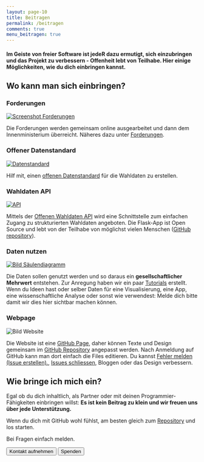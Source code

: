 ```yaml
---
layout: page-10
title: Beitragen
permalink: /beitragen
comments: true
menu_beitragen: true
---
```


<div id="page-beitragen">
<h4 class="col-sm-10 col-sm-offset-1 text-center">Im Geiste von freier Software ist jedeR dazu ermutigt, sich einzubringen und das Projekt zu verbessern - Offenheit lebt von Teilhabe. Hier einige Möglichkeiten, wie du dich einbringen kannst.</h4>

<div class="wo-beitragen">

<h2 class="col-xs-12">Wo kann man sich einbringen?</h2>

<div class="col-xs-12 col-md-6 beitrage-punkt mitmachen-box">
<h3 class="text-center"><i class="fa fa-pencil" aria-hidden="true"></i> Forderungen</h3>
<a href="forderungen-v1" title="Forderungen"><img src="{{ site.staticurl }}blog/2016/10/forderungen.png" alt="Screenshot Forderungen" class="img-rounded"></a>
<p>Die Forderungen werden gemeinsam online ausgearbeitet und dann dem Innenministerium überreicht. Näheres dazu unter <a href="/forderungen-v1" alt="Forderungen">Forderungen</a>.</p>
</div>

<div class="col-xs-12 col-md-6 beitrage-punkt mitmachen-box">
<h3 class="text-center"><i class="fa fa-file-code-o" aria-hidden="true"></i> Offener Datenstandard</h3>
<a href="https://github.com/OKFNat/offenewahlen-api-specification" title="Offener Wahldaten Standard Specification"><img src="{{ site.staticurl }}pages/datenstandard/datenstandard.png" alt="Datenstandard" class="img-rounded"></a>
<p>Hilf mit, einen <a href="https://github.com/OKFNat/offenewahlen-api-specification" title="Offener Wahldaten Standard Specification">offenen Datenstandard</a> für die Wahldaten zu erstellen.</p>
</div>

<div class="col-xs-12 col-md-6 api-punkt mitmachen-box">
<h3 class="text-center"><i class="fa fa-database" aria-hidden="true"></i> Wahldaten API</h3>
<a href="https://offenewahlen-api.herokuapp.com/" title="Offener Wahldaten API"><img src="{{ site.staticurl }}pages/api.png" alt="API" class="img-rounded"></a>
<p>Mittels der <a href="https://offenewahlen-api.herokuapp.com/" title="Offener Wahldaten API">Offenen Wahldaten API</a> wird eine Schnittstelle zum einfachen Zugang zu strukturierten Wahldaten angeboten. Die Flask-App ist Open Source und lebt von der Teilhabe von möglichst vielen Menschen (<a href="https://github.com/OKFNat/offenewahlen-api" title="Offene Wahlen API">GitHub repository</a>).</p>
</div>

<div class="col-xs-12 col-md-6 beitrage-punkt mitmachen-box">
<h3 class="text-center"><i class="fa fa-bar-chart" aria-hidden="true"></i> Daten nutzen</h3>
<a href="/tutorials" title="Tutorials"><img src="{{ site.staticurl }}blog/2016/10/saeulen-diagramm.png" alt="Bild Säulendiagramm" class="img-rounded"></a>
<p>Die Daten sollen genutzt werden und so daraus ein <strong>gesellschaftlicher Mehrwert</strong> entstehen. Zur Anregung haben wir ein paar <a href="/tutorials" title="Tutorials">Tutorials</a> erstellt. Wenn du Ideen hast oder selber Daten für eine Visualisierung, eine App, eine wissenschaftliche Analyse oder sonst wie verwendest: Melde dich bitte damit wir dies hier sichtbar machen können.</p>
</div>

<div class="col-xs-12 col-md-6 beitrage-punkt mitmachen-box">
<h3 class="text-center"><i class="fa fa-github" aria-hidden="true"></i> Webpage</h3>
<img src="{{ site.staticurl }}blog/2016/10/website.png" alt="Bild Website" class="img-rounded">
<p>Die Website ist eine <a href="https://pages.github.com/" alt="GitHub Pages">GitHub Page</a>, daher können Texte und Design gemeinsam im <a href="https://github.com/OKFNat/offenewahlen" alt="GitHub Repository Offene Wahlen">GitHub Repository</a> angepasst werden. Nach Anmeldung auf GitHub kann man dort einfach die Files editieren. Du kannst <a href="https://github.com/OKFNat/offenewahlen/issues/new" alt="Fehler melden">Fehler melden (Issue erstellen).</a>, <a href="https://github.com/OKFNat/offenewahlen/issues" alt="Issues schliessen">Issues schliessen</a>, Bloggen oder das Design verbessern.</p>
</div>

</div>

<div class="wie-beitragen col-xs-12">
<h2>Wie bringe ich mich ein?</h2>

<div class="row col-xs-12 col-sm-6">
<p>Egal ob du dich inhaltlich, als Partner oder mit deinen Programmier-Fähigkeiten einbringen willst: <strong>Es ist kein Beitrag zu klein und wir freuen uns über jede Unterstützung.</strong></p>

<p>Wenn du dich mit GitHub wohl fühlst, am besten gleich zum <a href="https://github.com/OKFNat/offenewahlen" title="Offene Wahlen GitHub Repository"><i class="fa fa-github" aria-hidden="true"></i> Repository</a> und los starten.</p>

<p>Bei Fragen einfach melden.</p>
</div>

<div class="col-xs-12 col-sm-6">

<a href="/kontakt" alt="Kontakt"><button class="button-full-red"><i class="fa fa-comments-o" aria-hidden="true"></i> Kontakt aufnehmen</button></a>
<a href="/spenden" alt="Spenden"><button class="button-full-red"><i class="fa fa-life-ring" aria-hidden="true"></i> Spenden</button></a>

</div>

</div>
